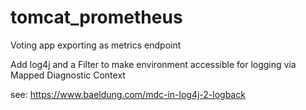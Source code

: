 # tomcat_prometheus
Voting app exporting as metrics endpoint


Add log4j and a Filter to make 
environment accessible for logging via Mapped Diagnostic Context

see: https://www.baeldung.com/mdc-in-log4j-2-logback
